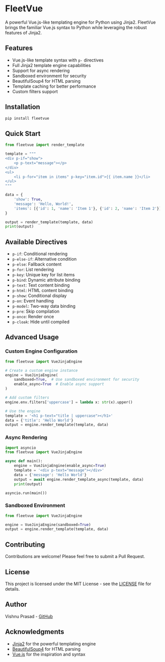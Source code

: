 # FleetVue

A powerful Vue.js-like templating engine for Python using Jinja2. FleetVue brings the familiar Vue.js syntax to Python while leveraging the robust features of Jinja2.

## Features

- Vue.js-like template syntax with `p-` directives
- Full Jinja2 template engine capabilities
- Support for async rendering
- Sandboxed environment for security
- BeautifulSoup4 for HTML parsing
- Template caching for better performance
- Custom filters support

## Installation

```bash
pip install fleetvue
```

## Quick Start

```python
from fleetvue import render_template

template = """
<div p-if="show">
    <p p-text="message"></p>
</div>
<ul>
    <li p-for="item in items" p-key="item.id">{{ item.name }}</li>
</ul>
"""

data = {
    'show': True,
    'message': 'Hello, World!',
    'items': [{'id': 1, 'name': 'Item 1'}, {'id': 2, 'name': 'Item 2'}]
}

output = render_template(template, data)
print(output)
```

## Available Directives

- `p-if`: Conditional rendering
- `p-else-if`: Alternative condition
- `p-else`: Fallback content
- `p-for`: List rendering
- `p-key`: Unique key for list items
- `p-bind`: Dynamic attribute binding
- `p-text`: Text content binding
- `p-html`: HTML content binding
- `p-show`: Conditional display
- `p-on`: Event handling
- `p-model`: Two-way data binding
- `p-pre`: Skip compilation
- `p-once`: Render once
- `p-cloak`: Hide until compiled

## Advanced Usage

### Custom Engine Configuration

```python
from fleetvue import VueJinjaEngine

# Create a custom engine instance
engine = VueJinjaEngine(
    sandboxed=True,  # Use sandboxed environment for security
    enable_async=True  # Enable async support
)

# Add custom filters
engine.env.filters['uppercase'] = lambda x: str(x).upper()

# Use the engine
template = '<h1 p-text="title | uppercase"></h1>'
data = {'title': 'Hello World'}
output = engine.render_template(template, data)
```

### Async Rendering

```python
import asyncio
from fleetvue import VueJinjaEngine

async def main():
    engine = VueJinjaEngine(enable_async=True)
    template = '<div p-text="message"></div>'
    data = {'message': 'Hello World'}
    output = await engine.render_template_async(template, data)
    print(output)

asyncio.run(main())
```

### Sandboxed Environment

```python
from fleetvue import VueJinjaEngine

engine = VueJinjaEngine(sandboxed=True)
output = engine.render_template(template, data)
```

## Contributing

Contributions are welcome! Please feel free to submit a Pull Request.

## License

This project is licensed under the MIT License - see the [LICENSE](LICENSE) file for details.

## Author

Vishnu Prasad - [GitHub](https://github.com/vishnuprasad)

## Acknowledgments

- [Jinja2](https://jinja.palletsprojects.com/) for the powerful templating engine
- [BeautifulSoup4](https://www.crummy.com/software/BeautifulSoup/) for HTML parsing
- [Vue.js](https://vuejs.org/) for the inspiration and syntax 